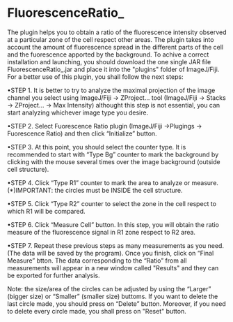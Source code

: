 # FluorescenceRatio_

The plugin helps you to obtain a ratio of the fluorescence intensity observed at a particular zone of the cell respect other areas. The plugin takes into account the amount of fluorescence spread in the different parts of the cell and the fuorescence apported by the background. To achive a correct installation and launching, you should download the one single JAR file FluorescenceRatio_.jar and place it into the "plugins" folder of ImageJ/Fiji. For a better use of this plugin, you shall follow the next steps:

•STEP 1. It is better to try to analyze the maximal projection of the image channel you select using ImageJ/Fiji -> ZProject... tool (ImageJ/Fiji -> Stacks -> ZProject... -> Max Intensity) althought this step is not essential, you can start analyzing whichever image type you desire. 

•STEP 2. Select Fuorescence Ratio plugin (ImageJ/Fiji ->Plugings -> Fuorescence Ratio) and then click “Initialize” button.

•STEP 3. At this point, you should select the counter type. It is recommended to start with “Type Bg” counter to mark the background by clicking with the mouse several times over the image background (outside cell structure).

•STEP 4. Click “Type R1” counter to mark the area to analyze or measure. (*)IMPORTANT: the circles must be INSIDE the cell structure.

•STEP 5. Click “Type R2” counter to select the zone in the cell respect to which R1 will be compared.

•STEP 6. Click “Measure Cell” button. In this step, you will obtain the ratio measure of the fluorescence signal in R1 zone respect to R2 area.

•STEP 7. Repeat these previous steps as many measurements as you need. (The data will be saved by the program). Once you finish, click on “Final Measure” btton. The data corresponding to the “Ratio” from all measurements will appear in a new window called "Results" and they can be exported for further analysis.


Note: the size/area of the circles can be adjusted by using the “Larger” (bigger size) or “Smaller” (smaller size) buttoms. If you want to delete the last circle made, you should press on “Delete” button. Moreover, if you need to delete every circle made, you shall press on "Reset" button. 

